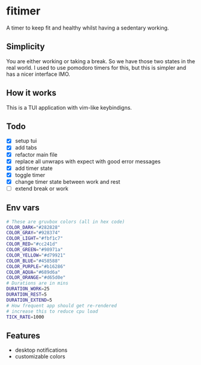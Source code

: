# fitimer

A timer to keep fit and healthy whilst having a sedentary working.

## Simplicity

You are either working or taking a break. So we have those two states in the real world. I used to use pomodoro timers for this, but this is simpler and has a nicer interface IMO.

## How it works

This is a TUI application with vim-like keybindigns.

## Todo

- [x] setup tui
- [x] add tabs
- [x] refactor main file
- [x] replace all unwraps with expect with good error messages
- [x] add timer state
- [x] toggle timer
- [x] change timer state between work and rest
- [ ] extend break or work

## Env vars

```bash
# These are gruvbox colors (all in hex code)
COLOR_DARK="#282828"
COLOR_GRAY="#928374"
COLOR_LIGHT="#fbf1c7"
COLOR_RED="#cc241d"
COLOR_GREEN="#98971a"
COLOR_YELLOW="#d79921"
COLOR_BLUE="#458588"
COLOR_PURPLE="#b16286"
COLOR_AQUA="#689d6a"
COLOR_ORANGE="#d65d0e"
# Durations are in mins
DURATION_WORK=25
DURATION_REST=5
DURATION_EXTEND=5
# How frequent app should get re-rendered
# increase this to reduce cpu load
TICK_RATE=1000
```

## Features

- desktop notifications
- customizable colors
